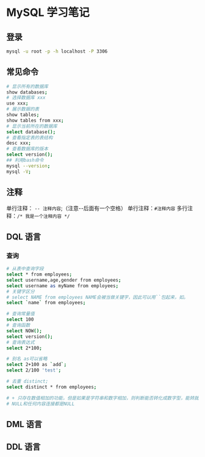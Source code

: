 # MySQL 学习笔记

## 登录

```bash
mysql -u root -p -h localhost -P 3306
```

## 常见命令

```bash
# 显示所有的数据库
show databases;
# 选择数据库 xxx
use xxx;
# 展示数据的表
show tables;
show tables from xxx;
# 显示当前所在的数据库
select database();
# 查看指定表的表结构
desc xxx;
# 查看数据库的版本
select version();
## 利用bash命令
mysql --version;
mysql -V;
```

## 注释

单行注释： `-- 注释内容`;（注意--后面有一个空格）
单行注释：`#注释内容`
多行注释：`/* 我是一个注释内容 */`

## DQL 语言

### 查询

```bash
# 从表中查询字段
select * from employees;
select username,age,gender from employees;
select username as myName from employees;
# 关键字区分
# select NAME from employees NAME会被当做关键字，因此可以用``包起来，如。
select `name` from employees;

# 查询常量值
select 100
# 查询函数
select NOW();
select version();
# 查询表达式
select 2*100;

# 别名 as可以省略
select 2+100 as `add`;
select 2/100 'test';

# 去重 distinct;
select distinct * from employees;

# + 只存在数值相加的功能，但是如果是字符串和数字相加，则判断能否转化成数字型，能转就转，不能转就相当于是0
# NULL和任何内容连接都是NULL
```

## DML 语言

## DDL 语言
